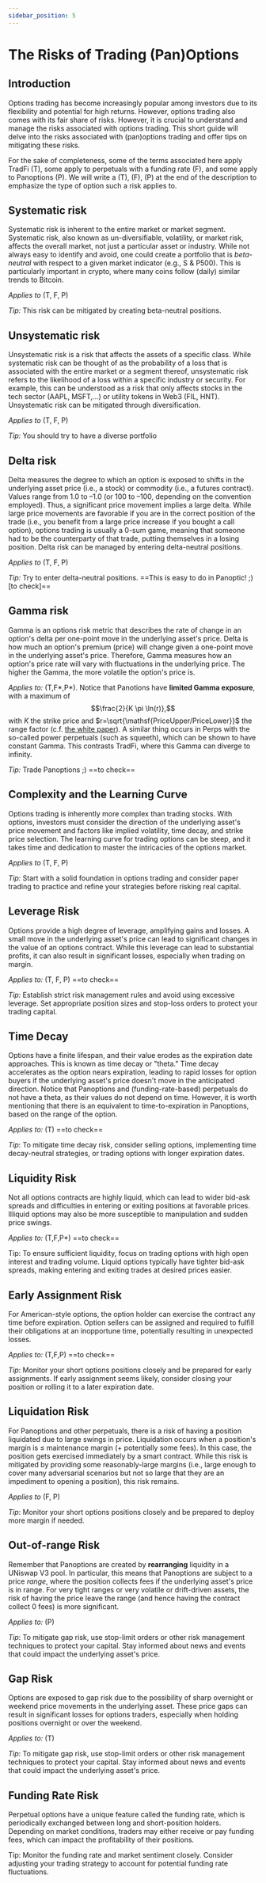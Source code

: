 ```yaml
---
sidebar_position: 5
---
```



# The Risks of Trading (Pan)Options


## Introduction
Options trading has become increasingly popular among investors due to its flexibility and potential for high returns. However, options trading also comes with its fair share of risks. However, it is crucial to understand and manage the risks associated with options trading.
 This short guide will delve into the risks associated with (pan)options trading and offer tips on mitigating these risks.

For the sake of completeness, some of the terms associated here apply TradFi (T), some apply to perpetuals with a funding rate (F), and some apply to Panoptions (P). We will write a (T), (F), (P) at the end of the description to emphasize the type of option such a risk applies to.  



## Systematic risk
Systematic risk is inherent to the entire market or market segment. Systematic risk, also known as un-diversifiable, volatility, or market risk, affects the overall market, not just a particular asset or industry. While not always easy to identify and avoid, one could create a portfolio that is *beta-neutral* with respect to a given market indicator (e.g., S & P500). This is particularly important in crypto, where many coins follow (daily) similar trends to Bitcoin. 

*Applies to* (T, F, P)

 *Tip:* This risk can be mitigated by creating beta-neutral positions. 


 ## Unsystematic risk
Unsystematic risk is a risk that affects the assets of a specific class. While systematic risk can be thought of as the probability of a loss that is associated with the entire market or a segment thereof, unsystematic risk refers to the likelihood of a loss within a specific industry or security. For example, this can be understood as a risk that only affects stocks in the tech sector (AAPL, MSFT,...) or utility tokens in Web3 (FIL, HNT). Unsystematic risk can be mitigated through diversification. 

*Applies to* (T, F, P)

 *Tip:* You should try to have a diverse portfolio


 ## Delta risk
Delta measures the degree to which an option is exposed to shifts in the underlying asset price (i.e., a stock) or commodity (i.e., a futures contract). Values range from 1.0 to –1.0 (or 100 to –100, depending on the convention employed). Thus, a significant price movement implies a large delta. While large price movements are favorable if you are in the correct position of the trade (i.e., you benefit from a large price increase if you bought a call option), options trading is usually a 0-sum game, meaning that someone had to be the counterparty of that trade, putting themselves in a losing position. Delta risk can be managed by entering delta-neutral positions. 


*Applies to* (T, F, P)

 *Tip:*  Try to enter delta-neutral positions. ==This is easy to do in Panoptic! ;) [to check]==



## Gamma risk
 Gamma is an options risk metric that describes the rate of change in an option's delta per one-point move in the underlying asset's price. Delta is how much an option's premium (price) will change given a one-point move in the underlying asset's price. Therefore, Gamma measures how an option's price rate will vary with fluctuations in the underlying price. The higher the Gamma, the more volatile the option's price is.

*Applies to:* (T,F*,P*). Notice that Panotions have **limited Gamma exposure**, with a maximum of $$\frac{2}{K  \pi \ln(r)},$$ with $K$ the strike price and  $r=\sqrt{\mathsf{PriceUpper/PriceLower}}$ the range factor (c.f. [the white paper](https://arxiv.org/pdf/2204.14232.pdf)). A similar thing occurs in Perps with the so-called power perpetuals (such as squeeth), which can be shown to have constant Gamma. This contrasts TradFi, where this Gamma can diverge to infinity. 

*Tip:* Trade Panoptions ;) ==to check==


## Complexity and the Learning Curve
Options trading is inherently more complex than trading stocks. With options, investors must consider the direction of the underlying asset's price movement and factors like implied volatility, time decay, and strike price selection. The learning curve for trading options can be steep, and it takes time and dedication to master the intricacies of the options market.

*Applies to* (T, F, P)

 *Tip:* Start with a solid foundation in options trading and consider paper trading to practice and refine your strategies before risking real capital.

## Leverage Risk
Options provide a high degree of leverage, amplifying gains and losses. A small move in the underlying asset's price can lead to significant changes in the value of an options contract. While this leverage can lead to substantial profits, it can also result in significant losses, especially when trading on margin.

*Applies to:* (T, F, P) ==to check==

*Tip:* Establish strict risk management rules and avoid using excessive leverage. Set appropriate position sizes and stop-loss orders to protect your trading capital.

## Time Decay
Options have a finite lifespan, and their value erodes as the expiration date approaches. This is known as time decay or "theta." Time decay accelerates as the option nears expiration, leading to rapid losses for option buyers if the underlying asset's price doesn't move in the anticipated direction. Notice that Panoptions and (funding-rate-based) perpetuals do not have a theta, as their values do not depend on time. However, it is worth mentioning that there is an equivalent to time-to-expiration in Panoptions, based on the range of the option. 

*Applies to:* (T) ==to check==

*Tip*: To mitigate time decay risk, consider selling options, implementing time decay-neutral strategies, or trading options with longer expiration dates.

## Liquidity Risk
Not all options contracts are highly liquid, which can lead to wider bid-ask spreads and difficulties in entering or exiting positions at favorable prices. Illiquid options may also be more susceptible to manipulation and sudden price swings.

*Applies to:* (T,F,P*) ==to check==

Tip: To ensure sufficient liquidity, focus on trading options with high open interest and trading volume. Liquid options typically have tighter bid-ask spreads, making entering and exiting trades at desired prices easier.

## Early Assignment Risk
For American-style options, the option holder can exercise the contract any time before expiration. Option sellers can be assigned and required to fulfill their obligations at an inopportune time, potentially resulting in unexpected losses.

*Applies to:* (T,F,P) ==to check==

*Tip*: Monitor your short options positions closely and be prepared for early assignments. If early assignment seems likely, consider closing your position or rolling it to a later expiration date.


## Liquidation Risk
 For Panoptions and other perpetuals, there is a risk of having a position liquidated due to large swings in price. Liquidation occurs when a position's margin is ≤ maintenance margin (+ potentially some fees). In this case, the position gets exercised immediately by a smart contract. While this risk is mitigated by providing some reasonably-large margins (i.e., large enough to cover many adversarial scenarios but not so large that they are an impediment to opening a position), this risk remains. 

*Applies to* (F, P) 

*Tip*: Monitor your short options positions closely and be prepared to deploy more margin if needed. 


## Out-of-range Risk
Remember that Panoptions are created by **rearranging** liquidity in a UNiswap V3 pool. In particular, this means that Panoptions are subject to a price *range*, where the position collects fees if the underlying asset's price is in range. For very tight ranges or very volatile or drift-driven assets, the risk of having the price leave the range (and hence having the contract collect 0 fees) is more significant. 

*Applies to:* (P) 

*Tip*: To mitigate gap risk, use stop-limit orders or other risk management techniques to protect your capital. Stay informed about news and events that could impact the underlying asset's price.



## Gap Risk
Options are exposed to gap risk due to the possibility of sharp overnight or weekend price movements in the underlying asset. These price gaps can result in significant losses for options traders, especially when holding positions overnight or over the weekend.

*Applies to:* (T) 

*Tip*: To mitigate gap risk, use stop-limit orders or other risk management techniques to protect your capital. Stay informed about news and events that could impact the underlying asset's price.



## Funding Rate Risk

Perpetual options have a unique feature called the funding rate, which is periodically exchanged between long and short-position holders. Depending on market conditions, traders may either receive or pay funding fees, which can impact the profitability of their positions.

Tip: Monitor the funding rate and market sentiment closely. Consider adjusting your trading strategy to account for potential funding rate fluctuations.



